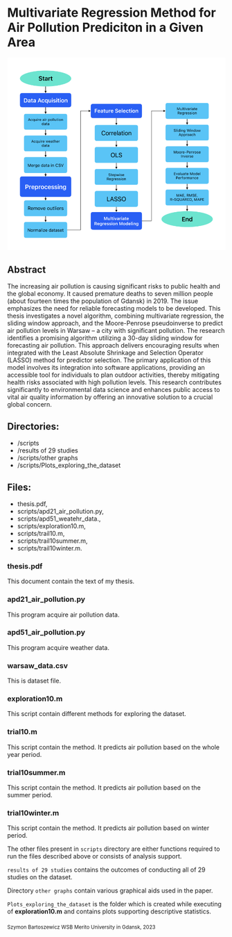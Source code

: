 # Multivariate Regression Method for Air Pollution Prediciton in a Given Area

![flowchart](Flowchart1.png)

## Abstract
The increasing air pollution is causing significant risks to public health and the global economy. It caused premature deaths to seven million people (about fourteen times the population of Gdansk) in 2019. The issue emphasizes the need for reliable forecasting models to be developed. This thesis investigates a novel algorithm, combining multivariate regression, the sliding window approach, and the Moore-Penrose pseudoinverse to predict air pollution levels in Warsaw – a city with significant pollution. The research identifies a promising algorithm utilizing a 30-day sliding window for forecasting air pollution. This approach delivers encouraging results when integrated with the Least Absolute Shrinkage and Selection Operator (LASSO) method for predictor selection. The primary application of this model involves its integration into software applications, providing an accessible tool for individuals to plan outdoor activities, thereby mitigating health risks associated with high pollution levels. This research contributes significantly to environmental data science and enhances public access to vital air quality information by offering an innovative solution to a crucial global concern.


## Directories:
- /scripts
- /results of 29 studies
- /scripts/other graphs
- /scripts/Plots_exploring_the_dataset


## Files:
- thesis.pdf,
- scripts/apd21_air_pollution.py,
- scripts/apd51_weatehr_data.,
- scripts/exploration10.m,
- scripts/trail10.m,
- scripts/trail10summer.m,
- scripts/trail10winter.m.

### **thesis.pdf**
This document contain the text of my thesis.

### **apd21_air_pollution.py**
This program acquire air pollution data.

### **apd51_air_pollution.py**
This program acquire weather data.

### **warsaw_data.csv**
This is dataset file.

### **exploration10.m**
This script contain different methods for exploring the dataset.

### **trial10.m**
This script contain the method. It predicts air pollution based on the whole year period.

### **trial10summer.m**
This script contain the method. It predicts air pollution based on the summer period.

### **trial10winter.m**
This script contain the method. It predicts air pollution based on winter period.

The other files present in `scripts` directory are either functions required to run the files described above or consists of analysis support.

`results of 29 studies` contains the outcomes of conducting all of 29 studies on the dataset.

Directory `other graphs` contain various graphical aids used in the paper.

`Plots_exploring_the_dataset` is the folder which is created while executing of **exploration10.m** and contains plots supporting descriptive statistics.


<sub>Szymon Bartoszewicz WSB Merito University in Gdansk, 2023</sub>
